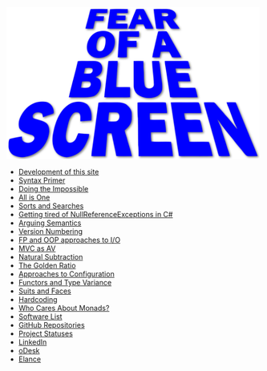 <img src="/logos/fearOfABlueScreen.svg"
     class="title-logo"
     alt="Fear of a Blue Screen">

  * [Development of this site](/index.html?articleId=thisSite)
  * [Syntax Primer](/index.html?articleId=primer)
  * [Doing the Impossible](/index.html?articleId=impossible)
  * [All is One](/index.html?articleId=one)
  * [Sorts and Searches](/index.html?articleId=sortsAndSearches)
  * [Getting tired of NullReferenceExceptions in C#](/index.html?articleId=sure)
  * [Arguing Semantics](/index.html?articleId=semantics)
  * [Version Numbering](/index.html?articleId=versioning)
  * [FP and OOP approaches to I/O](/index.html?articleId=io)
  * [MVC as AV](/index.html?articleId=mvc)
  * [Natural Subtraction](/index.html?articleId=naturals)
  * [The Golden Ratio](/index.html?articleId=golden)
  * [Approaches to Configuration](/index.html?articleId=config)
  * [Functors and Type Variance](/index.html?articleId=functorsTypeVariance)
  * [Suits and Faces](/index.html?articleId=suitsAndFaces)
  * [Hardcoding](/index.html?articleId=hardcoding)
  * [Who Cares About Monads?](/index.html?articleId=patterns)
  * [Software List](/index.html?articleId=software)
  * [GitHub Repositories](http://github.com/rkoeninger?tab=repositories)
  * [Project Statuses](/index.html?articleId=status)
  * [LinkedIn](http://www.linkedin.com/in/robertkoeninger)
  * [oDesk](http://www.odesk.com/users/~015abc115b8c8a1001)
  * [Elance](http://www.elance.com/s/robertkoeninger)
